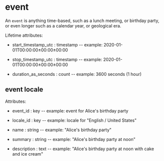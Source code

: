 # event

An `event` is anything time-based, such as a lunch meeting, or birthday party, or even longer such as a calendar year, or geological era.

Lifetime attributes:

* start_timestamp_utc : timestamp -- example: 2020-01-01T00:00:00±00:00±00:00

* stop_timestamp_utc : timestamp -- example: 2020-01-01T00:00:00±00:00±00:00

* duration_as_seconds : count -- example: 3600 seconds (1 hour)


## event locale

Attributes:

* event_id : key -- example: event for Alice's birthday party

* locale_id : key -- example: locale for "English / United States"

* name : string -- example: "Alice's birthday party"

* summary : string -- example: "Alice's birthday party at noon"

* description : text -- example: "Alice's birthday party at noon with cake and ice cream"
